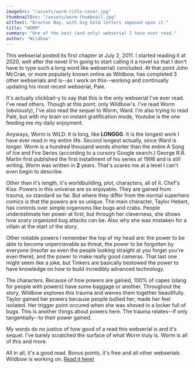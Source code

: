 ```yaml
---
imageSrc: "/assets/worm-title-cover.jpg"
thumbnailSrc: "/assets/worm-thumbnail.jpg"
altText: "Brocton Bay, with big bold letters imposed upon it."
title: "WORM"
summary: "One of the best (and only) webserial I have ever read."
author: "Wildbow"
---
```


This webserial posted its first chapter at July 2, 2011. I started reading it at 2020, well after the novel (I'm going to start calling it a novel so that I don't have to type such a long word like webserial) concluded. At that point John McCrae, or more popularly known online as Wildbow, has completed 3 other webserials and is--as I work on this--working and continually updating his most recent webserial, Pale.

It's actually clickbait-y to say that this is the only webserial I've ever read. I've read others. Though at this point, only Wildbow's. I've read Worm (obviously), I've also read the sequel to Worm, Ward. I'm also trying to read Pale, but with my brain on instant gratification mode, Youtube is the one feeding me my daily enjoyment.

Anyways, Worm is WILD. It is long, like **LONGGG**. It is the longest work I have ever read in my entire life. Second longest actually, since Ward is longer. Worm is a hundred thousand words shorter than the entire A Song of Ice and Fire Series (according to a cursory Google search.) George R.R. Martin first published the first installment of his series at 1996 and is still writing. Worm was written in **2** years. That's scares me at a level I can't even begin to describe.

Other than it's length, it's worldbuilding, plot, characters, all of it. Chef's Kiss. Powers in this universe are so enjoyable. They are gained from trauma, so standard so far. But where they differ from the normal superhero comics is that the powers are so unique. The main character, Taylor Hebert, has controls over simple organisms like bugs and crabs. People underestimate her power at first, but through her cleverness, she shows how *scary* organized bug attacks can be. Also why she was mistaken for a villain at the start of the story.

Other notable powers I remember the top of my head are: the power to be able to become unpercievable as threat, the power to be forgotten by everyone (insofar as even the people looking straight at you forget you're even there), and the power to make really good cameras. That last one might seem like a joke, but Tinkers are basically bestowed the power to have knowledge on how to build incredibly advanced technology.

The characters. Because of how powers are gained, 100% of capes (slang for people with powers) have some baggage or another. Throughout the story, Wildbow explores this trauma and weives them together beautifully. Taylor gained her powers because people bullied her, made her feel isolated. Her trigger point occured when she was shoved in a locker full of bugs. This is another things about powers here. The trauma relates--if only tangentially--to their power gained.

My words do no justice of how good of a read this webserial is and it's sequel. I've barely scratched the surface of what Worm truly is. Worm is all of this and more.

All in all, it's a good read. Bonus points, it's free and all other webserials Wildbow is working on. [Read it here!](https://parahumans.wordpress.com/2011/06/11/1-1/)
